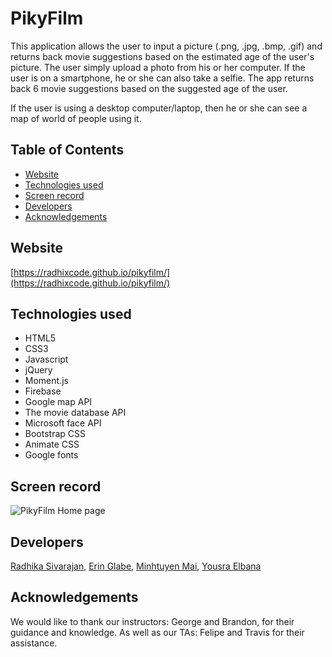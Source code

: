 # PikyFilm

This application allows the user to input a picture (.png, .jpg, .bmp, .gif) and returns back movie suggestions based on the estimated age of the user's picture.  The user simply upload a photo from his or her computer. If the user is on a smartphone, he or she can also take a selfie. The app returns back 6 movie suggestions based on the suggested age of the user.

If the user is using a desktop computer/laptop, then he or she can see a map of world of people using it. 

## Table of Contents

- [Website](#website)
- [Technologies used](#technologies-used)
- [Screen record](#screen-record)
- [Developers](#developers)
- [Acknowledgements](#acknowledgements)

## Website
[https://radhixcode.github.io/pikyfilm/](https://radhixcode.github.io/pikyfilm/)

## Technologies used
* HTML5
* CSS3
* Javascript
* jQuery
* Moment.js
* Firebase
* Google map API
* The movie database API
* Microsoft face API
* Bootstrap CSS
* Animate CSS
* Google fonts

## Screen record

![PikyFilm Home page](/screenshots/PikyFilmHome.gif)

## Developers

[Radhika Sivarajan](https://github.com/radhika-sivarajan),
[Erin Glabe](https://github.com/eglabe),
[Minhtuyen Mai](https://github.com/mightyminh),
[Yousra Elbana](https://github.com/Yousrat)

## Acknowledgements

We would like to thank our instructors: George and Brandon, for their guidance and knowledge. As well as our TAs: Felipe and Travis for their assistance.
